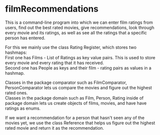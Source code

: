 # filmRecommendations

This is a command-line program into which we can enter film ratings from users, find out the best rated movies, give recommendations, look through every movie and its ratings, as well as see all the ratings that a specific person has entered.  

For this we mainly use the class Rating Register, which stores two hashmaps:   
First one has Films - List of Ratings as key value pairs. This is used to store every movie and every rating that it has received.  
Second one has People as keys and their film - rating pairs as values in a hashmap.
  
Classes in the package comparator such as FilmComparator, PersonComparator lets us compare the movies and figure out the highest rated ones.  
Classes in the package domain such as Film, Person, Rating inside of package domain lets us create objects of films, movies, and have have ratings as enums.

If we want a recommendation for a person that hasn't seen any of the movies yet, we use the class Reference that helps us figure out the highest rated movie and return it as the recommendation.
